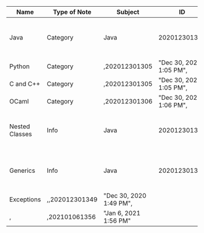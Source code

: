 ﻿Name|Type of Note|Subject|ID|Created|Property
-|-|-|-|-|-|
Java|Category|Java|202012301305|"Dec 30, 2020 1:05 PM",
Python|Category|,202012301305|"Dec 30, 2020 1:05 PM",
C and C++|Category|,202012301305|"Dec 30, 2020 1:05 PM",
OCaml|Category|,202012301306|"Dec 30, 2020 1:06 PM",
Nested Classes|Info|Java|202012301307|"Dec 30, 2020 1:07 PM",
Generics|Info|Java|202012301308|"Dec 30, 2020 1:08 PM",
Exceptions|,,202012301349|"Dec 30, 2020 1:49 PM",
,|,202101061356|"Jan 6, 2021 1:56 PM"|